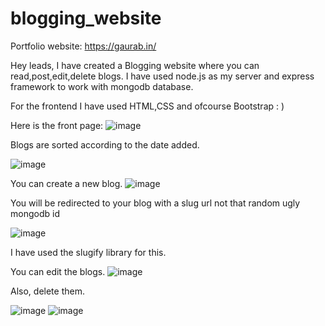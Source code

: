 # blogging_website

Portfolio website: https://gaurab.in/


Hey leads, I have created a Blogging website where you can read,post,edit,delete blogs.
I have used node.js as my server and express framework to work with mongodb database.

For the frontend I have used HTML,CSS and ofcourse Bootstrap : )

Here is the front page:
![image](https://user-images.githubusercontent.com/93596846/228004562-77451bdf-d509-4843-9a2f-cd86b2aed561.png)



Blogs are sorted according to the date added.

![image](https://user-images.githubusercontent.com/93596846/228004585-baf378d2-577e-4ee6-adbd-073567cd6174.png)

You can create a new blog.
![image](https://user-images.githubusercontent.com/93596846/228004635-3bd05ed0-5248-4d9e-b588-57b2b26d9200.png)



You will be redirected to your blog with a slug url not that random ugly mongodb id

![image](https://user-images.githubusercontent.com/93596846/228004694-21e60e21-1ac1-43f6-aff3-43cfa15bcb53.png)


I have used the slugify library for this.

You can edit the blogs.
![image](https://user-images.githubusercontent.com/93596846/228004732-174e3c0b-5e8b-4840-8e81-dbc414beaba9.png)

Also, delete them.

![image](https://user-images.githubusercontent.com/93596846/228004769-2425c80e-510c-4364-be46-1b998d85c478.png)
![image](https://user-images.githubusercontent.com/93596846/228004788-8557a51f-4d8a-43b7-882c-4f2b19d4f905.png)




